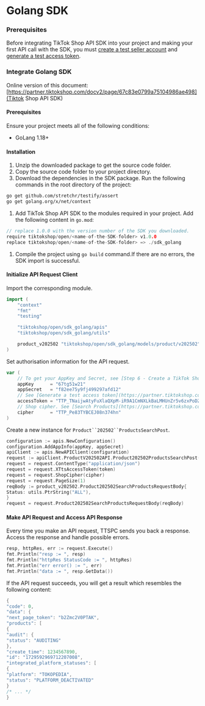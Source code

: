 # Golang SDK

### Prerequisites

Before integrating TikTok Shop API SDK into your project and making your first API call with the SDK, you must [create a test seller account](https://partner.tiktokshop.com/docv2/page/6789f75a38b3f103167690dc) and [generate a test access token](https://partner.tiktokshop.com/docv2/page/6789f75d2dccb8030e8dece5).

### Integrate Golang SDK

Online version of this document: [https://partner.tiktokshop.com/docv2/page/67c83e0799a75104986ae498](Tiktok Shop API SDK)

#### Prerequisites

Ensure your project meets all of the following conditions:

- GoLang 1.18+

#### Installation

1. Unzip the downloaded package to get the source code folder.
2. Copy the source code folder to your project directory.
3. Download the dependencies in the SDK package. Run the following commands in the root directory of the project:

```Bash
go get github.com/stretchr/testify/assert
go get golang.org/x/net/context
```

1. Add TikTok Shop API SDK to the modules required in your project. Add the following content in `go.mod`:

```Go
// replace 1.0.0 with the version number of the SDK you downloaded.
require tiktokshop/open/<name-of-the-SDK-folder> v1.0.0
replace tiktokshop/open/<name-of-the-SDK-folder> => ./sdk_golang
```

1. Compile the project using `go build` command.If there are no errors, the SDK import is successful.

#### Initialize API Request Client

Import the corresponding module.

```Go
import (
    "context"
    "fmt"
    "testing"

    "tiktokshop/open/sdk_golang/apis"
    "tiktokshop/open/sdk_golang/utils"

    product_v202502 "tiktokshop/open/sdk_golang/models/product/v202502"
)
```

Set authorisation information for the API request.

```Go
var (
    // To get your AppKey and Secret, see [Step 6 - Create a TikTok Shop App (OAuth client)](https://partner.tiktokshop.com/docv2/page/6789f74e23ae4b030c389e76#Back%20To%20Top)
    appKey      = "67tg51w21"
    appSecret   = "f82ee75y9fj499297afd12"
    // See [Generate a test access token](https://partner.tiktokshop.com/docv2/page/6789f75d2dccb8030e8dece5)
    accessToken = "TTP_TNaijwAtyFuXlaQXpM-iR9A1CmNXLkBaLMHUnZr5v6zxPoDZBzmIK55dEl1sd2sLjR0"
    // Shop cipher. See [Search Products](https://partner.tiktokshop.com/docv2/page/67b837b685619104a6846369?external_id=67b837b685619104a6846369#Request_Query)
    cipher      = "TTP_Pe83TYBCEJ08n374hn"
)
```

Create a new instance for `Product``202502``ProductsSearchPost`.

```Go
configuration := apis.NewConfiguration()
configuration.AddAppInfo(appKey, appSecret)
apiClient := apis.NewAPIClient(configuration)
request := apiClient.ProductV202502API.Product202502ProductsSearchPost(context.Background())
request = request.ContentType("application/json")
request = request.XTtsAccessToken(token)
request = request.ShopCipher(cipher)
request = request.PageSize(1)
reqBody := product_v202502.Product202502SearchProductsRequestBody{
Status: utils.PtrString("ALL"),
}
request = request.Product202502SearchProductsRequestBody(reqBody)
```

#### Make API Request and Access API Response

Every time you make an API request, TTSPC sends you back a response. Access the response and handle possible errors.

```Go
resp, httpRes, err := request.Execute()
fmt.Println("resp := ", resp)
fmt.Println("httpRes StatusCode := ", httpRes)
fmt.Println("err error() := ", err)
fmt.Println("data := ", resp.GetData())
```

If the API request succeeds, you will get a result which resembles the following content:

```Go
{
"code": 0,
"data": {
"next_page_token": "b2Zmc2V0PTAK",
"products": [
{
"audit": {
"status": "AUDITING"
},
"create_time": 1234567890,
"id": "1729592969712207008",
"integrated_platform_statuses": [
{
"platform": "TOKOPEDIA",
"status": "PLATFORM_DEACTIVATED"
}
/* ... */
}
```